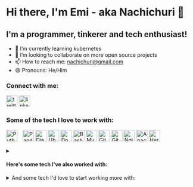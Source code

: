 # Hi there, I'm Emi - aka Nachichuri 👋

## I'm a programmer, tinkerer and tech enthusiast!

- 🌱 I’m currently learning kubernetes
- 👯 I’m looking to collaborate on more open source projects
- 📫 How to reach me: nachichuri@gmail.com
- 😄 Pronouns: He/Him

### Connect with me:

[<img src='https://cdn.jsdelivr.net/npm/simple-icons@3.0.1/icons/twitter.svg' alt='twitter' height='30'>](https://twitter.com/nachichuri)
[<img src='https://cdn.jsdelivr.net/npm/simple-icons@3.0.1/icons/linkedin.svg' alt='linkedin' height='30'>](https://www.linkedin.com/in/emilionagy/)

### Some of the tech I love to work with:

<img style="padding-right:10px" src="https://github.com/get-icon/geticon/raw/master/icons/python.svg" alt="Python" width="30px" height="30px"></a>
<img src="https://github.com/get-icon/geticon/raw/master/icons/pandas-icon.svg" alt="Pandas" width="30px" height="30px"></a>
<img src="https://github.com/get-icon/geticon/raw/master/icons/django.svg" alt="Django" width="30px" height="30px"></a>
<img src="https://github.com/get-icon/geticon/raw/master/icons/ubuntu.svg" alt="Ubuntu" width="30px" height="30px"></a>
<img src="https://github.com/get-icon/geticon/raw/master/icons/docker-icon.svg" alt="Docker" width="30px" height="30px"></a>
<img src="https://github.com/get-icon/geticon/raw/master/icons/bash.svg" alt="Bash" width="30px" height="30px"></a>
<img src="https://github.com/get-icon/geticon/raw/master/icons/mysql.svg" alt="MySQL" width="30px" height="30px"></a>
<img src="https://github.com/get-icon/geticon/raw/master/icons/git-icon.svg" alt="Git" width="30px" height="30px"></a>
<img src="https://github.com/get-icon/geticon/raw/master/icons/github-icon.svg" alt="GitHub" width="30px" height="30px"></a>
<img src="https://github.com/get-icon/geticon/raw/master/icons/nginx.svg" alt="Nginx" width="30px" height="30px"></a>
<img src="https://github.com/get-icon/geticon/raw/master/icons/apache.svg" alt="Apache" width="30px" height="30px"></a>
<img src="https://github.com/get-icon/geticon/raw/master/icons/heroku-icon.svg" alt="Heroku" width="30px" height="30px"></a>

<details><summary><h4>Here's some tech I've also worked with:</h4></summary>
<p>

<img src="https://github.com/get-icon/geticon/raw/master/icons/html-5.svg" alt="Java" width="30px" height="30px"></a>
<img src="https://github.com/get-icon/geticon/raw/master/icons/css-3.svg" alt="Java" width="30px" height="30px"></a>
<img src="https://github.com/get-icon/geticon/raw/master/icons/javascript.svg" alt="Java" width="30px" height="30px"></a>
<img src="https://github.com/get-icon/geticon/raw/master/icons/react.svg" alt="react" width="30px" height="30px"></a>
<img src="https://github.com/get-icon/geticon/raw/master/icons/bootstrap.svg" alt="react" width="30px" height="30px"></a>
<img src="https://github.com/get-icon/geticon/raw/master/icons/java.svg" alt="Java" width="30px" height="30px"></a>
<img src="https://github.com/get-icon/geticon/raw/master/icons/linode.svg" alt="AWS" width="30px" height="30px"></a>
<img src="https://github.com/get-icon/geticon/raw/master/icons/ansible.svg" alt="AWS" width="30px" height="30px"></a>
<img src="https://github.com/get-icon/geticon/raw/master/icons/mongodb-icon.svg" alt="react" width="30px" height="30px"></a>

</p>
</details>

<details><summary>And some tech I'd love to start working more with:</summary>
<p>

<img src="https://github.com/get-icon/geticon/raw/master/icons/kubernetes.svg" alt="AWS" width="30px" height="30px"></a>
<img src="https://github.com/get-icon/geticon/raw/master/icons/terraform.svg" alt="AWS" width="30px" height="30px"></a>
<img src="https://github.com/get-icon/geticon/raw/master/icons/aws.svg" alt="AWS" width="30px" height="30px"></a>
<img src="https://github.com/get-icon/geticon/raw/master/icons/datadog.svg" alt="AWS" width="30px" height="30px"></a>
<img src="https://github.com/get-icon/geticon/raw/master/icons/prometheus.svg" alt="AWS" width="30px" height="30px"></a>
<img src="https://github.com/get-icon/geticon/raw/master/icons/jenkins.svg" alt="AWS" width="30px" height="30px"></a>

</p>
</details>

[twitter]: https://twitter.com/Nachichuri
[linkedin]: https://www.linkedin.com/in/emilionagy/
